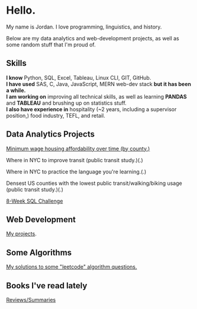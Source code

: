 # Hello.

My name is Jordan. I love programming, linguistics, and history.

Below are my data analytics and web-development projects, as well as some random stuff that I'm proud of.
## Skills
**I know** Python, SQL, Excel, Tableau, Linux CLI, GIT, GitHub. <br>
**I have used** SAS, C, Java, JavaScript, MERN web-dev stack **but it has been a while.** <br>
**I am working on** improving all technical skills, as well as learning **PANDAS** and **TABLEAU** and brushing up on statistics stuff. <br>
**I also have experience in** hospitality (~2 years, including a supervisor position,) food industry, TEFL, and retail. <br>
## Data Analytics Projects
[Minimum wage housing affordability over time (by county.)](https://github.com/jmcgallia/mw_housing)

Where in NYC to improve transit (public transit study.)(.)

Where in NYC to practice the language you're learning.(.)

Densest US counties with the lowest public transit/walking/biking usage (public transit study.)(.)

[8-Week SQL Challenge](https://github.com/jmcgallia/8-week-sql-challenge/tree/main)

## Web Development

[My projects](https://github.com/jmcgallia/webdev_portfolio).

## Some Algorithms
[My solutions to some "leetcode" algorithm questions.](.)

## Books I've read lately
[Reviews/Summaries](https://github.com/jmcgallia/book_reviews/tree/main#readme)


